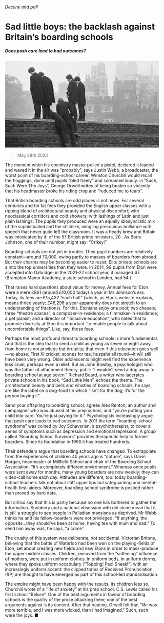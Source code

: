 ###### Decline and pall

# Sad little boys: the backlash against Britain’s boarding schools 

##### Does posh care lead to bad outcomes? 

![image](images/20230603_BRP003.jpg) 

> May 28th 2023 

The moment when his chemistry master pulled a pistol, declared it loaded and waved it in the air was “probably”, says Justin Webb, a broadcaster, the worst point of his boarding-school career. Winston Churchill would recall the floggings, done until pupils “bled freely” and screamed loudly. In “Such, Such Were The Joys”, George Orwell writes of being beaten so violently that his headmaster broke his riding crop and “reduced me to tears”. 

That British boarding schools are odd places is not news. For several centuries and for fat fees they provided the English upper classes with a ripping blend of architectural beauty and physical discomfort; with neoclassical corridors and cold showers; with lashings of Latin and just plain lashings. The pupils they produced were an equally idiosyncratic mix of the sophisticated and the childlike, mingling precocious brilliance with speech that never quite left the classroom. It was a heady brew and Britain was intoxicated by it: of the 57 British prime ministers, 20 . As Boris Johnson, one of their number, might say: “Crikey!”

Boarding schools are not yet in trouble. Their pupil numbers are relatively constant—around 70,000, owing partly to masses of boarders from abroad. But their charms may be becoming easier to resist. Elite private schools are a  into the top universities than they were. In 2014, 99 pupils from Eton were accepted into Oxbridge; in the 2021-22 school year, it managed 47. (Brampton Manor Academy, a state school in London, had 54.) 

That raises hard questions about value for money. Annual fees for Eton were a mere £861 (around £10,000 today) a year in Mr Johnson’s era. Today, its fees are £15,432 “each half” (which, as Eton’s website explains, means thrice yearly; £46,296 a year apparently does not stretch to an understanding of fractions). For this, Etonians enjoy one pool; two chapels; three “theatre spaces”; a composer-in-residence; a filmmaker-in-residence; a pet pianist; and a director of “inclusive education”, who notes that to promote diversity at Eton it is important “to enable people to talk about uncomfortable things”. Like, say, those fees. 

Perhaps the most profound threat to boarding schools is more fundamental. And that is the idea that to send a child as young as seven or eight away from home is not privilege but brutality; that even if this education goes well—no abuse; First XI cricket; scones for tea; huzzahs all round—it will still have been very wrong. Older adolescents might well find the experience less cruel, perhaps even a relief. But as John Bowlby, a psychologist who was the father of attachment theory, put it: “I wouldn’t send a dog away to boarding school at age seven.” Richard Beard, a writer who lacerates private schools in his book, “Sad Little Men”, echoes the theme. The architectural beauty and bells and whistles of boarding schools, he says, are like the label on a dog-food tin which “isn’t for the dog; it’s for the person buying it”.

Send your offspring to boarding school, agrees Alex Renton, an author and campaigner who was abused at his prep school, and “you’re putting your child into care. You’re just paying for it.” Psychologists increasingly argue that posh care leads to bad outcomes. In 2011 the term “boarding-school syndrome” was coined by Joy Schaverien, a psychotherapist, to cover a series of symptoms such as depression and emotional repression. A group called “Boarding School Survivors” provides therapeutic help to former boarders. Since its foundation in 1990 it has treated hundreds. 

Their defenders argue that boarding schools have changed. To extrapolate from the experiences of children 40 years ago is “obtuse”, says Gavin Horgan, headmaster of Millfield School and chair of the Boarding School Association. “It’s a completely different environment.” Whereas once pupils were sent away for months, many young boarders are now weekly; they can video-call home each day. Attitudes are different, too: today boarding-school teachers talk not about stiff upper lips but safeguarding and mental-health first-aiders. Moreover, boarding-school syndrome is posited rather than proved by hard data. 

But critics say that this is partly because no one has bothered to gather the information. Snobbery and a national obsession with old stone mean that it is still a struggle to see people in Palladian mansions as deprived. Mr Webb thinks he and his fellow-boarders were not privileged. “If anything, the opposite…they should’ve been at home, having tea with mum and dad.” To send him away was, he says, “a crime”.

The cruelty of this system was deliberate, not accidental. Victorian Britons, believing that the battle of Waterloo had been won on the playing-fields of Eton, set about creating new fields and new Etons in order to mass-produce the upper-middle classes. Children, removed from the “softening” influence of mothers, were put in uniform clothes, in uniform beds, in uniform dorms, where they spoke uniform vocabulary (“Topping! Pax! Sneak!”) with an increasingly uniform accent: the clipped tones of Received Pronunciation (RP) are thought to have emerged as part of this school-led standardisation.

The empire might have been happy with the results, its children less so. Churchill wrote of a “life of anxiety” at his prep school; C.S. Lewis called his first school “Belsen”. One of the best arguments in favour of boarding schools is the quality of the prose attacking them; one of the best arguments against is its content. After that beating, Orwell felt that “life was more terrible, and I was more wicked, than I had imagined.” Such, such were the joys. ■


